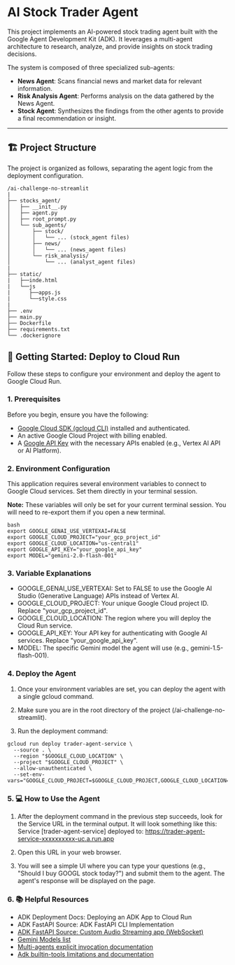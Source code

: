 # AI Stock Trader Agent

This project implements an AI-powered stock trading agent built with the Google Agent Development Kit (ADK). It leverages a multi-agent architecture to research, analyze, and provide insights on stock trading decisions.

The system is composed of three specialized sub-agents:
*   **News Agent**: Scans financial news and market data for relevant information.
*   **Risk Analysis Agent**: Performs analysis on the data gathered by the News Agent.
*   **Stock Agent**: Synthesizes the findings from the other agents to provide a final recommendation or insight.

---

## 🏗️ Project Structure

The project is organized as follows, separating the agent logic from the deployment configuration.

```
/ai-challenge-no-streamlit
|
├── stocks_agent/
│   ├── __init__.py
│   ├── agent.py
│   ├── root_prompt.py
│   └── sub_agents/
│       ├── stock/
│       │   └── ... (stock_agent files)
│       ├── news/
│       │   └── ... (news_agent files)
│       └── risk_analysis/
│           └── ... (analyst_agent files)
|
├── static/
|   ├──inde.html 
|   └──js
|      ├──apps.js
|      └──style.css
|
├── .env                  
├── main.py               
├── Dockerfile           
├── requirements.txt    
└── .dockerignore        
```


## 🚀 Getting Started: Deploy to Cloud Run

Follow these steps to configure your environment and deploy the agent to Google Cloud Run.

### 1. Prerequisites

Before you begin, ensure you have the following:
*   [Google Cloud SDK (gcloud CLI)](https://cloud.google.com/sdk/docs/install) installed and authenticated.
*   An active Google Cloud Project with billing enabled.
*   A [Google API Key](https://developers.google.com/maps/documentation/javascript/get-api-key) with the necessary APIs enabled (e.g., Vertex AI API or AI Platform).

### 2. Environment Configuration

This application requires several environment variables to connect to Google Cloud services. Set them directly in your terminal session.

**Note:** These variables will only be set for your current terminal session. You will need to re-export them if you open a new terminal.

```
bash
export GOOGLE_GENAI_USE_VERTEXAI=FALSE
export GOOGLE_CLOUD_PROJECT="your_gcp_project_id"
export GOOGLE_CLOUD_LOCATION="us-central1"
export GOOGLE_API_KEY="your_google_api_key"
export MODEL="gemini-2.0-flash-001"
```

### 3. Variable Explanations

- GOOGLE_GENAI_USE_VERTEXAI: Set to FALSE to use the Google AI Studio (Generative Language) APIs instead of Vertex AI.
- GOOGLE_CLOUD_PROJECT: Your unique Google Cloud project ID. Replace "your_gcp_project_id".
- GOOGLE_CLOUD_LOCATION: The region where you will deploy the Cloud Run service.
- GOOGLE_API_KEY: Your API key for authenticating with Google AI services. Replace "your_google_api_key".
- MODEL: The specific Gemini model the agent will use (e.g., gemini-1.5-flash-001).

### 4. Deploy the Agent

1. Once your environment variables are set, you can deploy the agent with a single gcloud command.

2. Make sure you are in the root directory of the project (/ai-challenge-no-streamlit).

3. Run the deployment command:

```
gcloud run deploy trader-agent-service \
  --source . \
  --region "$GOOGLE_CLOUD_LOCATION" \
  --project "$GOOGLE_CLOUD_PROJECT" \
  --allow-unauthenticated \
  --set-env-vars="GOOGLE_CLOUD_PROJECT=$GOOGLE_CLOUD_PROJECT,GOOGLE_CLOUD_LOCATION=$GOOGLE_CLOUD_LOCATION,GOOGLE_GENAI_USE_VERTEXAI=$GOOGLE_GENAI_USE_VERTEXAI,MODEL=$MODEL,GOOGLE_API_KEY=$GOOGLE_API_KEY"
```

### 5. 💻 How to Use the Agent

1. After the deployment command in the previous step succeeds, look for the Service URL in the terminal output. It will look something like this: Service [trader-agent-service] deployed to: https://trader-agent-service-xxxxxxxxxx-uc.a.run.app

2. Open this URL in your web browser.

3. You will see a simple UI where you can type your questions (e.g., "Should I buy GOOGL stock today?") and submit them to the agent. The agent's response will be displayed on the page.

### 6. 📚 Helpful Resources

- ADK Deployment Docs: Deploying an ADK App to Cloud Run
- ADK FastAPI Source: ADK FastAPI CLI Implementation
- [ADK FastAPI Source: Custom Audio Streaming app (WebSocket)](https://google.github.io/adk-docs/streaming/custom-streaming-ws/)
- [Gemini Models list](https://ai.google.dev/gemini-api/docs/models#live-api)
- [Multi-agents explicit invocation documentation](https://google.github.io/adk-docs/agents/multi-agents/#c-explicit-invocation-agenttool)
- [Adk builtin-tools limitations and documentation](https://github.com/google/adk-docs/blob/main/docs/tools/built-in-tools.md)